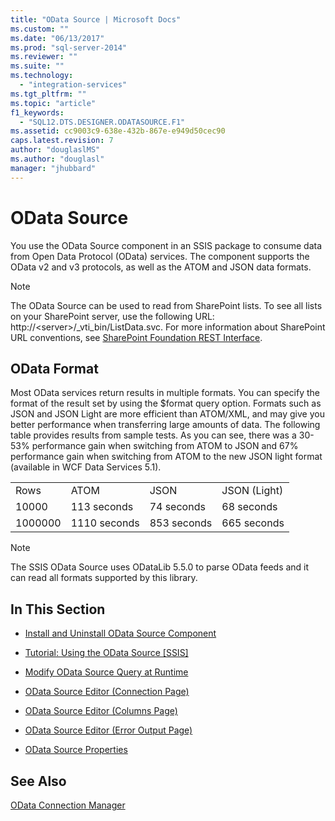 ```yaml
---
title: "OData Source | Microsoft Docs"
ms.custom: ""
ms.date: "06/13/2017"
ms.prod: "sql-server-2014"
ms.reviewer: ""
ms.suite: ""
ms.technology: 
  - "integration-services"
ms.tgt_pltfrm: ""
ms.topic: "article"
f1_keywords: 
  - "SQL12.DTS.DESIGNER.ODATASOURCE.F1"
ms.assetid: cc9003c9-638e-432b-867e-e949d50cec90
caps.latest.revision: 7
author: "douglaslMS"
ms.author: "douglasl"
manager: "jhubbard"
---
```

# OData Source
  You use the OData Source component in an SSIS package to consume data from Open Data Protocol (OData) services. The component supports the OData v2 and v3 protocols, as well as the ATOM and JSON data formats.  
  
> [!NOTE]  
>  The OData Source can be used to read from SharePoint lists. To see all lists on your SharePoint server, use the following URL: http://\<server>/_vti_bin/ListData.svc. For more information about SharePoint URL conventions, see [SharePoint Foundation REST Interface](http://msdn.microsoft.com/library/ff521587.aspx).  
  
## OData Format  
 Most OData services return results in multiple formats. You can specify the format of the result set by using the $format query option. Formats such as JSON and JSON Light are more efficient than ATOM/XML, and may give you better performance when transferring large amounts of data. The following table provides results from sample tests. As you can see, there was a 30-53% performance gain when switching from ATOM to JSON and 67% performance gain when switching from ATOM to the new JSON light format (available in WCF Data Services 5.1).  
  
|||||  
|-|-|-|-|  
|Rows|ATOM|JSON|JSON (Light)|  
|10000|113 seconds|74 seconds|68 seconds|  
|1000000|1110 seconds|853 seconds|665 seconds|  
  
> [!NOTE]  
>  The SSIS OData Source uses ODataLib 5.5.0 to parse OData feeds and it can read all formats supported by this library.  
  
## In This Section  
  
-   [Install and Uninstall OData Source Component](../../2014/integration-services/install-and-uninstall-odata-source-component.md)  
  
-   [Tutorial: Using the OData Source &#91;SSIS&#93;](../../2014/integration-services/tutorial-using-the-odata-source-[ssis].md)  
  
-   [Modify OData Source Query at Runtime](../../2014/integration-services/modify-odata-source-query-at-runtime.md)  
  
-   [OData Source Editor &#40;Connection Page&#41;](../../2014/integration-services/odata-source-editor-connection-page.md)  
  
-   [OData Source Editor &#40;Columns Page&#41;](../../2014/integration-services/odata-source-editor-columns-page.md)  
  
-   [OData Source Editor &#40;Error Output Page&#41;](../../2014/integration-services/odata-source-editor-error-output-page.md)  
  
-   [OData Source Properties](../../2014/integration-services/odata-source-properties.md)  
  
## See Also  
 [OData Connection Manager](../../2014/integration-services/odata-connection-manager.md)  
  
  